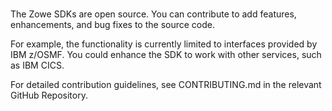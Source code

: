 #
The Zowe SDKs are open source. You can contribute to add features, enhancements, and bug fixes to the source code.

For example, the functionality is currently limited to interfaces provided by IBM z/OSMF. You could enhance the SDK to work with other services, such as IBM CICS.

For detailed contribution guidelines, see CONTRIBUTING.md in the relevant GitHub Repository.
